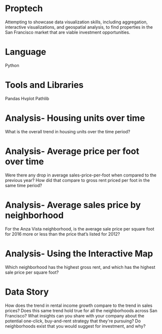 # Proptech
Attempting to showcase data visualization skills, including aggregation, interactive visualizations, and geospatial analysis, to find properties in the San Francisco market that are viable investment opportunities.

# Language
Python

# Tools and Libraries
Pandas
Hvplot
Pathlib

# Analysis- Housing units over time
What is the overall trend in housing units over the time period?

# Analysis- Average price per foot over time
Were there any drop in average sales-price-per-foot when compared to the previous year?
How did that compare to gross rent priced per foot in the same time period?

# Analysis- Average sales price by neighborhood
For the Anza Vista neighborhood, is the average sale price per square foot for 2016 more or less than the price that’s listed for 2012? 

# Analysis- Using the Interactive Map
Which neighborhood has the highest gross rent, and which has the highest sale price per square foot?

# Data Story
How does the trend in rental income growth compare to the trend in sales prices? Does this same trend hold true for all the neighborhoods across San Francisco?
What insights can you share with your company about the potential one-click, buy-and-rent strategy that they're pursuing? Do neighborhoods exist that you would suggest for investment, and why?
